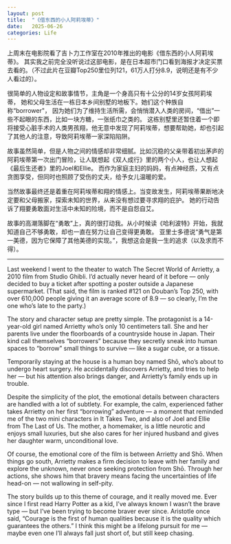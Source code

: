 ```yaml
---
layout: post
title:  "《借东西的小人阿莉埃蒂》"
date:   2025-06-26
categories: Life
---
```


上周末在电影院看了吉卜力工作室在2010年推出的电影《借东西的小人阿莉埃蒂》。
其实我之前完全没听说过这部电影，是在日本超市门口看到海报才决定买票去看的。（不过此片在豆瓣Top250里位列121，61万人打分8.9，说明还是有不少人看过的）。

很简单的人物设定和故事情节，主角是一个身高只有十公分的14岁女孩阿莉埃蒂， 她和父母生活在一栋日本乡间别墅的地板下。她们这个种族自称“borrower"，
因为她们为了维持生活所需，会悄悄潜入人类的房间，“借出”一些不起眼的东西，比如一块方糖，一张纸巾之类的。
这栋别墅里还暂住着一个即将接受心脏手术的人类男孩翔，他无意中发现了阿莉埃蒂，想要帮助她，却也引起了其他人的注意，导致阿莉埃蒂一家深陷陷阱。

故事虽然简单，但是人物之间的情感却非常细腻。比如沉稳的父亲带着初出茅庐的阿莉埃蒂第一次出门冒险，让人联想起《双人成行》里的两个小人，也让人想起《最后生还者》里的Joel和Ellie。
而作为家庭主妇的妈妈，有点神经质，又有点贪图享受，但同时也照顾了受伤的丈夫，给予女儿温暖的爱。

当然故事最终还是着重在阿莉埃蒂和翔的情感上。当变故发生，阿莉埃蒂果断地决定要和父母搬家，探索未知的世界，从来没有想过要寻求翔的庇护。
她的行动告诉了翔要勇敢面对生活中未知的险境，而不是自怨自艾。

故事的高潮落脚在“勇敢”上，真的很打动我。从小时候读《哈利波特》开始，我就知道自己不够勇敢，却也一直在努力让自己变得更勇敢。
亚里士多德说“勇气是第一美德，因为它保障了其他美德的实现。”，我想这会是我一生的追求（以及求而不得）。

---

Last weekend I went to the theater to watch The Secret World of Arrietty, a 2010 film from Studio Ghibli.
I’d actually never heard of it before — only decided to buy a ticket after spotting a poster outside a Japanese supermarket.
(That said, the film is ranked #121 on Douban’s Top 250, with over 610,000 people giving it an average score of 8.9 — 
so clearly, I’m the one who’s late to the party.)

The story and character setup are pretty simple.
The protagonist is a 14-year-old girl named Arrietty who’s only 10 centimeters tall. 
She and her parents live under the floorboards of a countryside house in Japan.
Their kind call themselves “borrowers” because they secretly sneak into human spaces to “borrow” small things to survive — 
like a sugar cube, or a tissue.

Temporarily staying at the house is a human boy named Shō, who’s about to undergo heart surgery. 
He accidentally discovers Arrietty, and tries to help her — but his attention also brings danger, and Arrietty’s family ends up in trouble.

Despite the simplicity of the plot, the emotional details between characters are handled with a lot of subtlety.
For example, the calm, experienced father takes Arrietty on her first “borrowing” adventure — 
a moment that reminded me of the two mini characters in It Takes Two, and also of Joel and Ellie from The Last of Us.
The mother, a homemaker, is a little neurotic and enjoys small luxuries, 
but she also cares for her injured husband and gives her daughter warm, unconditional love.

Of course, the emotional core of the film is between Arrietty and Shō.
When things go south, Arrietty makes a firm decision to leave with her family and explore the unknown, 
never once seeking protection from Shō.
Through her actions, she shows him that bravery means facing the uncertainties of life head-on — not wallowing in self-pity.

The story builds up to this theme of courage, and it really moved me.
Ever since I first read Harry Potter as a kid, I’ve always known I wasn’t the brave type — 
but I’ve been trying to become braver ever since.
Aristotle once said, “Courage is the first of human qualities because it is the quality which guarantees the others.”
I think this might be a lifelong pursuit for me — maybe even one I’ll always fall just short of, but still keep chasing.







